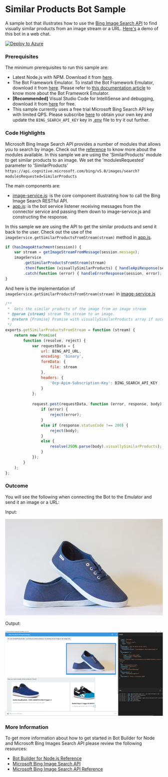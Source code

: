﻿# Similar Products Bot Sample

A sample bot that illustrates how to use the [Bing Image Search API](https://www.microsoft.com/cognitive-services/en-us/bing-image-search-api) to find visually similar products from an image stream or a URL. [Here's](https://docs.botframework.com/en-us/bot-intelligence/search/#example-product-bot) a demo of this bot in a web chat.

[![Deploy to Azure][Deploy Button]][Deploy Node/SimilarProducts]

[Deploy Button]: https://azuredeploy.net/deploybutton.png
[Deploy Node/SimilarProducts]: https://azuredeploy.net

### Prerequisites

The minimum prerequisites to run this sample are:
* Latest Node.js with NPM. Download it from [here](https://nodejs.org/en/download/).
* The Bot Framework Emulator. To install the Bot Framework Emulator, download it from [here](https://emulator.botframework.com/). Please refer to [this documentation article](https://github.com/microsoft/botframework-emulator/wiki/Getting-Started) to know more about the Bot Framework Emulator.
* **[Recommended]** Visual Studio Code for IntelliSense and debugging, download it from [here](https://code.visualstudio.com/) for free.
* This sample currently uses a free trial Microsoft Bing Search API key with limited QPS. Please subscribe [here](https://www.microsoft.com/cognitive-services/en-us/subscriptions) to obtain your own key and update the `BING_SEARCH_API_KEY` key in [.env](.env) file to try it out further.


### Code Highlights

Microsoft Bing Image Search API provides a number of modules that allows you to search by image. Check out the [reference](https://msdn.microsoft.com/en-us/library/dn760791.aspx) to know more about the modules available. In this sample we are using the 'SimilarProducts' module to get similar products to an image. We set the 'modulesRequested' parameter to 'SimilarProducts' `https://api.cognitive.microsoft.com/bing/v5.0/images/search?modulesRequested=SimilarProducts` 

The main components are:

* [image-service.js](image-service.js): is the core component illustrating how to call the  Bing Image Search RESTful API.
* [app.js](app.js): is the bot service listener receiving messages from the connector service and passing them down to image-service.js and constructing the response.

In this sample we are using the API to get the similar products and send it back to the user. Check out the use of the `imageService.getSimilarProductsFromStream(stream)` method in [app.js](app.js#L38-L43).

````JavaScript
if (hasImageAttachment(session)) {
    var stream = getImageStreamFromMessage(session.message);
    imageService
        .getSimilarProductsFromStream(stream)
        .then(function (visuallySimilarProducts) { handleApiResponse(session, visuallySimilarProducts); })
        .catch(function (error) { handleErrorResponse(session, error); });
}
````

And here is the implementation of `imageService.getSimilarProductsFromStream(stream)` in [image-service.js](image-service.js)

````JavaScript
/** 
 *  Gets the similar products of the image from an image stream
 * @param {stream} stream The stream to an image.
 * @return {Promise} Promise with visuallySimilarProducts array if succeeded, error otherwise
 */
exports.getSimilarProductsFromStream = function (stream) {
    return new Promise(
        function (resolve, reject) {
            var requestData = {
                url: BING_API_URL,
                encoding: 'binary',
                formData: {
                    file: stream
                },
                headers: {
                    'Ocp-Apim-Subscription-Key': BING_SEARCH_API_KEY
                }
            };

            request.post(requestData, function (error, response, body) {
                if (error) {
                    reject(error);
                }
                else if (response.statusCode !== 200) {
                    reject(body);
                }
                else {
                    resolve(JSON.parse(body).visuallySimilarProducts);
                }
            });
        }
    );
};
````

### Outcome

You will see the following when connecting the Bot to the Emulator and send it an image or a URL:

Input:

![Sample Outcome](images/blue-shoes.jpg)

Output:

![Sample Outcome](images/outcome-emulator-stream.png)

### More Information

To get more information about how to get started in Bot Builder for Node and Microsoft Bing Images Search API please review the following resources:
* [Bot Builder for Node.js Reference](https://docs.botframework.com/en-us/node/builder/overview/#navtitle)
* [Microsoft Bing Image Search API](https://www.microsoft.com/cognitive-services/en-us/bing-image-search-api)
* [Microsoft Bing Image Search API Reference](https://msdn.microsoft.com/en-us/library/dn760791.aspx)
